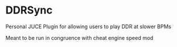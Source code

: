 # DDRSync
Personal JUCE Plugin for allowing users to play DDR at slower BPMs

Meant to be run in congruence with cheat engine speed mod
